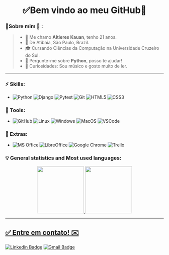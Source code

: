 <h1 align="center"> 
	✅Bem vindo ao meu GitHub🚀
</h1>

### 👦Sobre mim :seedling: : 
> - 👋 Me chamo **Altieres Kauan**, tenho 21 anos.
> - 📌  De Atibaia, São Paulo, Brazil.
> - 🎓 Cursando Ciências da Computação na Universidade Cruzeiro do Sul. 
> - 💬 Pergunte-me sobre **Python**, posso te ajudar!
> - 🔭 Curiosidades: Sou músico e gosto muito de ler.
<hr>

### ⚡ Skills:
- ![Python](https://img.shields.io/badge/-Python-3776AB?&logo=Python&logoColor=FFFFFF) ![Django](https://img.shields.io/badge/-Django-green?&logo=django&logoColor=FFFFFF) ![Pytest](https://img.shields.io/badge/-Pytest-0A9EDC?&logo=Pytest&logoColor=FFFFFF) ![Git](https://img.shields.io/badge/-Git-F05032?&logo=git&logoColor=FFFFFF) ![HTML5](https://img.shields.io/badge/-HTML5-E34F26?&logo=HTML5&logoColor=FFFFFF) ![CSS3](https://img.shields.io/badge/-CSS3-blue?&logo=css3&logoColor=FFFFFF)

### 🧰 Tools:
- ![GitHub](https://img.shields.io/badge/-GitHub-181717?&logo=GitHub&logoColor=FFFFFF) ![Linux]([https://img.shields.io/badge/-Windows-0078D6?&logo=Windows&logoColor=FFFFFF](https://img.shields.io/badge/-Linux-181717?&logo=Linux&logoColor=FFFFFF)) ![Windows](https://img.shields.io/badge/-Windows-0078D6?&logo=Windows&logoColor=FFFFFF) ![MacOS](https://img.shields.io/badge/-MacOS-black?&logo=apple&logoColor=FFFFFF) ![VSCode](https://img.shields.io/badge/-VSCode-007ACC?&logo=Visual%20Studio%20Code&logoColor=FFFFFF)

### 🧩 Extras:
- ![MS Office](https://img.shields.io/badge/-MS%20Office-orange?&logo=microsoftoffice&logoColor=FFFFFF) ![LibreOffice](https://img.shields.io/badge/-LibreOffice-18A303?&logo=LibreOffice&logoColor=FFFFFF) ![Google Chrome](https://img.shields.io/badge/-Google%20Chrome-4285F4?&logo=GoogleChrome&logoColor=FFFFFF) ![Trello](https://img.shields.io/badge/-Trello-0052CC?&logo=Trello&logoColor=FFFFFF)
 
### :bulb: General statistics and Most used languages:
<div align="center">
  <a href="https://github.com/Kauan-Santos">
  <img height="149em" src="https://github-readme-stats.vercel.app/api?username=Kauan-Santos&show_icons=true&theme=dracula&include_all_commits=true&count_private=true"/>
  <img height="149em" src="https://github-readme-stats.vercel.app/api/top-langs/?username=Kauan-Santos&layout=compact&langs_count=7&theme=dracula"/>
</div>

<hr>

## ✅ Entre em contato! ✉️

[![Linkedin Badge](https://img.shields.io/badge/-LinkedIn-blue?style=flat-square&logo=Linkedin&logoColor=white&link=https://linkedin.com/in/altiereskauan)](https://www.linkedin.com/in/altiereskauan)
 [![Gmail Badge](https://img.shields.io/badge/-kasantos.business@gmail.com-c14438?style=flat-square&logo=Gmail&logoColor=white&link=mailto:kasantos.business@gmail.com)](mailto:kasantos.business@gmail.com)
